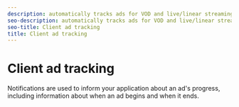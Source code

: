 ```yaml
---
description: automatically tracks ads for VOD and live/linear streaming.
seo-description: automatically tracks ads for VOD and live/linear streaming.
seo-title: Client ad tracking
title: Client ad tracking
---
```


# Client ad tracking

Notifications are used to inform your application about an ad's progress, including information about when an ad begins and when it ends.

